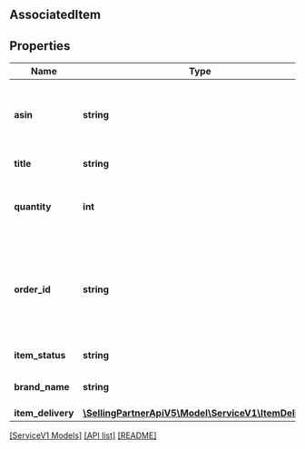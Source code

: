 ## AssociatedItem

## Properties

Name | Type | Description | Notes
------------ | ------------- | ------------- | -------------
**asin** | **string** | The Amazon Standard Identification Number (ASIN) of the item. | [optional]
**title** | **string** | The title of the item. | [optional]
**quantity** | **int** | The total number of items included in the order. | [optional]
**order_id** | **string** | The Amazon-defined identifier for an order placed by the buyer, in 3-7-7 format. | [optional]
**item_status** | **string** | The status of the item. | [optional]
**brand_name** | **string** | The brand name of the item. | [optional]
**item_delivery** | [**\SellingPartnerApiV5\Model\ServiceV1\ItemDelivery**](ItemDelivery.md) |  | [optional]

[[ServiceV1 Models]](../) [[API list]](../../Api) [[README]](../../../README.md)
